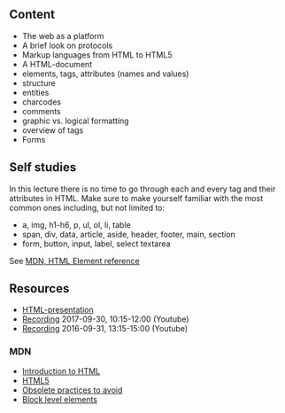 ## Content
- The web as a platform
- A brief look on protocols
- Markup languages from HTML to HTML5
- A HTML-document
- elements, tags, attributes (names and values)
- structure
- entities
- charcodes
- comments
- graphic vs. logical formatting
- overview of tags
- Forms

## Self studies
In this lecture there is no time to go through each and every tag and their attributes in HTML. Make sure to make yourself familiar with the most common ones including, but not limited to:
- a, img, h1-h6, p, ul, ol, li, table
- span, div, data, article, aside, header, footer, main, section
- form, button, input, label, select textarea

See [MDN, HTML Element reference](https://developer.mozilla.org/en-US/docs/Web/HTML/Element)


## Resources
- [HTML-presentation](https://rawgit.com/CS-LNU-Learning-Objects/html/master/lectures/01/index.html)
- [Recording](https://youtu.be/N0cTqgULmg4) 2017-09-30, 10:15-12:00 (Youtube)
- [Recording](https://youtu.be/Ycm8Vz5CyPg) 2016-09-31, 13:15-15:00 (Youtube)


### MDN

- [Introduction to HTML](https://developer.mozilla.org/en-US/docs/Web/Guide/HTML/Introduction)
- [HTML5](https://developer.mozilla.org/en-US/docs/Web/Guide/HTML/HTML5)
- [Obsolete practices to avoid](https://developer.mozilla.org/en-US/docs/Web/Guide/HTML/Obsolete_things_to_avoid)
- [Block level elements](https://developer.mozilla.org/en-US/docs/Web/HTML/Block-level_elements)
